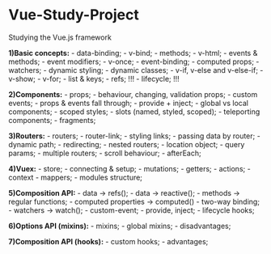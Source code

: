 # Vue-Study-Project
Studying the Vue.js framework

**1)Basic concepts:**
    - data-binding;
    - v-bind;
    - methods;
    - v-html;
    - events & methods;
    - event modifiers;
    - v-once;
    - event-binding;
    - computed props;
    - watchers;
    - dynamic styling;
    - dynamic classes;
    - v-if, v-else and v-else-if;
    - v-show;
    - v-for;
    - list & keys;
    - refs; !!!
    - lifecycle; !!!

**2)Components:**
    - props;
    - behaviour, changing, validation props;
    - custom events;
    - props & events fall through;
    - provide + inject;
    - global vs local components;
    - scoped styles;
    - slots (named, styled, scoped);
    - teleporting components;
    - fragments;

**3)Routers:**
    - routers;
    - router-link;
    - styling links;
    - passing data by router;
    - dynamic path;
    - redirecting;
    - nested routers;
    - location object;
    - query params;
    - multiple routers;
    - scroll behaviour;
    - afterEach;

**4)Vuex:**
    - store;
    - connecting & setup;
    - mutations;
    - getters;
    - actions;
    - context
    - mappers;
    - modules structure;

**5)Composition API:**
    - data -> refs();
    - data -> reactive();
    - methods -> regular functions;
    - computed properties -> computed()
    - two-way binding;
    - watchers -> watch();
    - custom-event;
    - provide, inject;
    - lifecycle hooks;

**6)Options API (mixins):**
    - mixins;
    - global mixins;
    - disadvantages;

**7)Composition API (hooks):**
    - custom hooks;
    - advantages;

